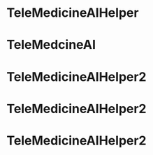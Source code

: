 # TeleMedicineAIHelper
# TeleMedcineAI
# TeleMedicineAIHelper2
# TeleMedicineAIHelper2
# TeleMedicineAIHelper2
